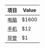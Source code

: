 <b>项目</b>     | <b>Value</b>
-------- | -----
[电脑](链接到电脑的URL)  | $1600
[手机](链接到手机的URL)  | $12
[导管](链接到导管的URL)  | $1
